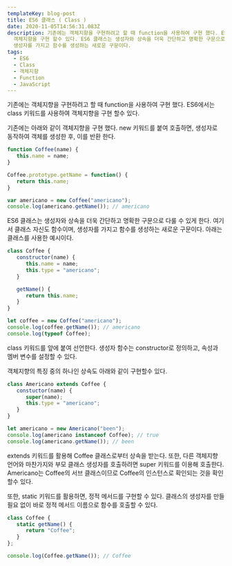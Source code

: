 ```yaml
---
templateKey: blog-post
title: ES6 클래스 ( Class )
date: 2020-11-05T14:56:31.083Z
description: 기존에는 객체지향을 구현하려고 할 때 function을 사용하여 구현 했다. ES6에서는 class 키워드를 사용하여
  객체지향을 구현 할수 있다. ES6 클래스는 생성자와 상속을 더욱 간단하고 명확한 구문으로 다룰 수 있게 한다. 클래스 자신도 함수이며,
  생성자를 가지고 함수를 생성하는 새로운 구문이다.
tags:
  - ES6
  - Class
  - 객체지향
  - Function
  - JavaScript
---
```

기존에는 객체지향을 구현하려고 할 때 function을 사용하여 구현 했다. ES6에서는 class 키워드를 사용하여 객체지향을 구현 할수 있다.

기존에는 아래와 같이 객체지향을 구현 했다. new 키워드를 붙여 호출하면, 생성자로 동작하여 객체를 생성한 후, 이를 반환 한다.

```javascript
function Coffee(name) {
   this.name = name;
}

Coffee.prototype.getName = function() {
   return this.name;
}

var americano = new Coffee("americano");
console.log(americano.getName()); // americano
```

ES6 클래스는 생성자와 상속을 더욱 간단하고 명확한 구문으로 다룰 수 있게 한다. 여기서 클래스 자신도 함수이며, 생성자를 가지고 함수를 생성하는 새로운 구문이다. 아래는 클래스를 사용한 예시이다.

```javascript
class Coffee {
   constructor(name) {
      this.name = name;
      this.type = "americano";
   }

   getName() {
      return this.name;
   }
}

let coffee = new Coffee("americano");
console.log(coffee.getName()); // americano
console.log(typeof Coffee);
```

class 키워드를 앞에 붙여 선언한다. 생성자 함수는 constructor로 정의하고, 속성과 멤버 변수를 설정할 수 있다.

객체지향의 특징 중의 하나인 상속도 아래와 같이 구현할수 있다.

```javascript
class Americano extends Coffee {
   constuctor(name) {
      super(name);
      this.type = "americano";
   }
}

let americano = new Americano("been");
console.log(americano instanceof Coffee); // true
console.log(americano.getName()); // been
```

extends 키워드를 활용해 Coffee 클래스로부터 상속을 받는다. 또한, 다른 객체지향 언어와 마찬가지와 부모 클래스 생성자를 호출하려면 super 키워드를 이용해 호출한다. Americano는 Coffee의 서브 클래스이므로 Coffee의 인스턴스로 확인되는 것을 확인할수 있다.

또한, static 키워드를 활용하면, 정적 메서드를 구현할 수 있다. 클래스의 생성자를 만들 필요 없이 바로 정적 메서드 이름으로 함수를 호출할 수 있다.

```javascript
class Coffee {
   static getName() {
      return "Coffee";
   }
};

console.log(Coffee.getName()); // Coffee
```